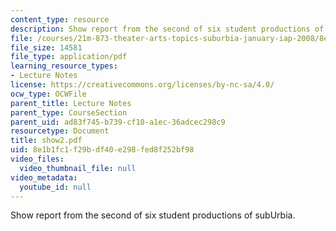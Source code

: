 ```yaml
---
content_type: resource
description: Show report from the second of six student productions of subUrbia.
file: /courses/21m-873-theater-arts-topics-suburbia-january-iap-2008/8e1b1fc1f29bdf40e298fed8f252bf98_show2.pdf
file_size: 14581
file_type: application/pdf
learning_resource_types:
- Lecture Notes
license: https://creativecommons.org/licenses/by-nc-sa/4.0/
ocw_type: OCWFile
parent_title: Lecture Notes
parent_type: CourseSection
parent_uid: ad83f745-b739-cf10-a1ec-36adcec298c9
resourcetype: Document
title: show2.pdf
uid: 8e1b1fc1-f29b-df40-e298-fed8f252bf98
video_files:
  video_thumbnail_file: null
video_metadata:
  youtube_id: null
---
```

Show report from the second of six student productions of subUrbia.